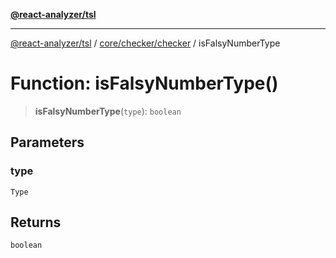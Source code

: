 [**@react-analyzer/tsl**](../../../../README.md)

***

[@react-analyzer/tsl](../../../../README.md) / [core/checker/checker](../README.md) / isFalsyNumberType

# Function: isFalsyNumberType()

> **isFalsyNumberType**(`type`): `boolean`

## Parameters

### type

`Type`

## Returns

`boolean`
